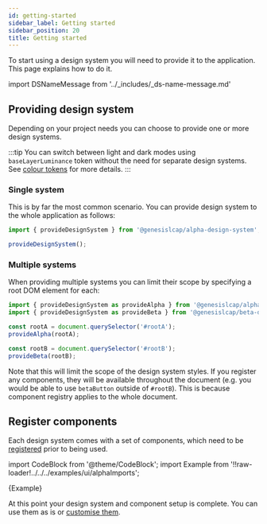 ```yaml
---
id: getting-started
sidebar_label: Getting started
sidebar_position: 20
title: Getting started
---
```


To start using a design system you will need to provide it to the application. This page explains how to do it.

import DSNameMessage from '../_includes/_ds-name-message.md'

<DSNameMessage />

## Providing design system

Depending on your project needs you can choose to provide one or more design systems.

:::tip
You can switch between light and dark modes using `baseLayerLuminance` token without the need for separate design systems. See [colour tokens](/web-ui-reference/design-systems/tokens/colour/) for more details.
:::

### Single system

This is by far the most common scenario. You can provide design system to the whole application as follows:

```ts
import { provideDesignSystem } from '@genesislcap/alpha-design-system';

provideDesignSystem();
```

### Multiple systems

When providing multiple systems you can limit their scope by specifying a root DOM element for each:

```ts
import { provideDesignSystem as provideAlpha } from '@genesislcap/alpha-design-system';
import { provideDesignSystem as provideBeta } from '@genesislcap/beta-design-system';

const rootA = document.querySelector('#rootA');
provideAlpha(rootA);

const rootB = document.querySelector('#rootB');
provideBeta(rootB);
```

Note that this will limit the scope of the design system styles. If you register any components, they will be available throughout the document (e.g. you would be able to use `betaButton` outside of `#rootB`). This is because component registry applies to the whole document.

## Register components

Each design system comes with a set of components, which need to be [registered](/web-ui-reference/components/getting-started/#register-components) prior to being used. 

import CodeBlock from '@theme/CodeBlock';
import Example from '!!raw-loader!../../../examples/ui/alphaImports';

<CodeBlock className="language-ts">{Example}</CodeBlock>

At this point your design system and component setup is complete. You can use them as is or [customise them](/web-ui-reference/design-systems/customisation/general/).
